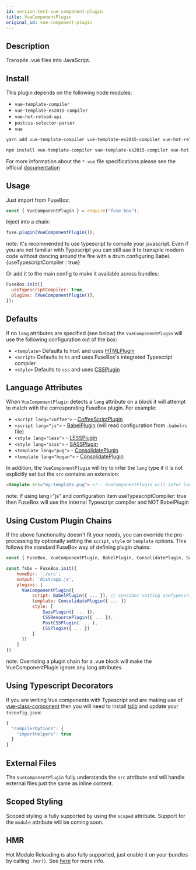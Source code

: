 ```yaml
---
id: version-test-vue-component-plugin
title: VueComponentPlugin
original_id: vue-component-plugin
---
```


## Description

Transpile .vue files into JavaScript.

## Install

This plugin depends on the following node modules:

- `vue-template-compiler`
- `vue-template-es2015-compiler`
- `vue-hot-reload-api`
- `postcss-selector-parser`
- `vue`

```bash
yarn add vue-template-compiler vue-template-es2015-compiler vue-hot-reload-api vue postcss-selector-parser --dev

npm install vue-template-compiler vue-template-es2015-compiler vue-hot-reload-api vue postcss-selector-parser --save-dev
```

For more information about the `*.vue` file specifications please see the
official [documentation](https://vue-loader.vuejs.org/en/start/spec.html)

## Usage

Just import from FuseBox:

```js
const { VueComponentPlugin } = require("fuse-box");
```

Inject into a chain:

```js
fuse.plugin(VueComponentPlugin());
```

note: It's recommended to use typescript to compile your javascript. Even if you
are not familiar with Typescript you can still use it to transpile modern code
without dancing around the fire with a drum configuring Babel.
{useTypescriptCompiler : true}

Or add it to the main config to make it available across bundles:

```js
FuseBox.init({
  useTypescriptCompiler: true,
  plugins: [VueComponentPlugin()],
});
```

## Defaults

If no `lang` attributes are specified (see below) the `VueComponentPlugin` will
use the following configuration out of the box:

- `<template>` Defaults to `html` and uses [HTMLPlugin](../plugins/html-plugin)
- `<script>` Defaults to `ts` and uses FuseBox's integrated Typescript compiler
- `<style>` Defaults to `css` and uses [CSSPlugin](../plugins/css-plugin)

## Language Attributes

When `VueComponentPlugin` detects a `lang` attribute on a block it will attempt
to match with the corresponding FuseBox plugin. For example:

- `<script lang="coffee">` - [CoffeeScriptPlugin](../plugins/coffee-plugin)
- `<script lang="js">` - [BabelPlugin](../plugins/babel) (will read
  configuration from `.babelrc` file)
- `<style lang="less">` - [LESSPlugin](../plugins/less-plugin)
- `<style lang="scss">` - [SASSPlugin](../plugins/sass-plugin)
- `<template lang="pug">` - [ConsolidatePlugin](../plugins/consolidate-plugin)
- `<template lang="hogan">` - [ConsolidatePlugin](../plugins/consolidate-plugin)

In addition, the `VueComponentPlugin` will try to infer the `lang` type if it is
not explicitly set but the `src` contains an extension:

```html
<template src="my-template.pug"> <!-- VueComponentPlugin will infer lang as "pug" -->
```

note: If using lang="js" and configuration item useTypescriptCompiler: true then
FuseBox will use the internal Typescript compiler and NOT BabelPlugin

## Using Custom Plugin Chains

If the above functionality doesn't fit your needs, you can override the
pre-processing by optionally setting the `script`, `style` or `template`
options. This follows the standard FuseBox way of defining plugin chains:

```js
const { FuseBox, VueComponentPlugin, BabelPlugin, ConsolidatePlugin, SassPlugin, CSSResourcePlugin, PostCSSPlugin, CSSPlugin } = require('fuse-box')

const fsbx = FuseBox.init({
    homeDir: './src',
    output: 'dist/app.js',
    plugins: [
      VueComponentPlugin({
          script: BabelPlugin({ ... }), // consider setting useTypescriptCompiler option in FuseBox
          template: ConsolidatePlugin({ ... })
          style: [
              SassPlugin({ ... }),
              CSSResourcePlugin({ ... }),
              PostCSSPlugin( ... ),
              CSSPlugin({ ... })
          ]
      })
    ]
})
```

note: Overriding a plugin chain for a .vue block will make the
VueComponentPlugin ignore any lang attributes.

## Using Typescript Decorators

If you are writing Vue components with Typescript and are making use of
[vue-class-component](https://github.com/vuejs/vue-class-component) then you
will need to install [tslib](https://github.com/Microsoft/tslib) and update your
`tsconfig.json`:

```js
{
  "compilerOptions": {
    "importHelpers": true
  }
}
```

## External Files

The `VueComponentPlugin` fully understands the `src` attribute and will handle
external files just the same as inline content.

## Scoped Styling

Scoped styling is fully supported by using the `scoped` attribute. Support for
the `module` attribute will be coming soon.

## HMR

Hot Module Reloading is also fully supported, just enable it on your bundles by
calling `.hmr()`. See [here](../development/hmr) for more info.
